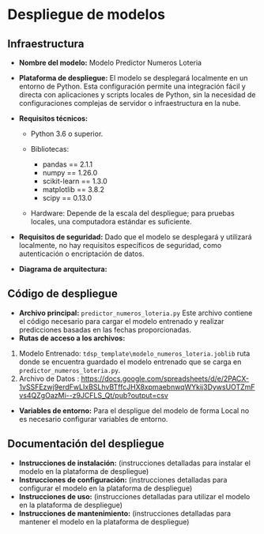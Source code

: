 # Despliegue de modelos

## Infraestructura

- **Nombre del modelo:** Modelo Predictor Numeros Loteria
- **Plataforma de despliegue:** 
     El modelo se desplegará localmente en un entorno de Python. Esta configuración permite una integración fácil y directa con aplicaciones y scripts locales de Python, sin la necesidad de configuraciones complejas de servidor o infraestructura en la nube.

- **Requisitos técnicos:** 
    + Python 3.6 o superior.
    + Bibliotecas: 
        * pandas == 2.1.1
        * numpy == 1.26.0
        * scikit-learn == 1.3.0
        * matplotlib == 3.8.2 
        * scipy  ==  0.13.0 

    + Hardware: Depende de la escala del despliegue; para pruebas locales, una computadora estándar es suficiente.

- **Requisitos de seguridad:**  Dado que el modelo se desplegará y utilizará localmente, no hay requisitos específicos de seguridad, como autenticación o encriptación de datos.

- **Diagrama de arquitectura:** 



## Código de despliegue

- **Archivo principal:** `predictor_numeros_loteria.py` Este archivo contiene el código necesario para cargar el modelo entrenado y realizar predicciones basadas en las fechas proporcionadas.
- **Rutas de acceso a los archivos:** 

1. Modelo Entrenado: `tdsp_template\modelo_numeros_loteria.joblib`
ruta donde se encuentra guardado el modelo entrenado que se carga en `predictor_numeros_loteria.py`.
2. Archivo de Datos : https://docs.google.com/spreadsheets/d/e/2PACX-1vSSFEzwj9erdFwLIxBSLhvBTffcJHX8xpmaebnwqWYkij3DywsUOTZmFvs4QZgOazMi--z9JCFLS_Qt/pub?output=csv
- **Variables de entorno:** Para el despligue del modelo de forma Local no es necesario configurar variables de entorno.

## Documentación del despliegue

- **Instrucciones de instalación:** (instrucciones detalladas para instalar el modelo en la plataforma de despliegue)
- **Instrucciones de configuración:** (instrucciones detalladas para configurar el modelo en la plataforma de despliegue)
- **Instrucciones de uso:** (instrucciones detalladas para utilizar el modelo en la plataforma de despliegue)
- **Instrucciones de mantenimiento:** (instrucciones detalladas para mantener el modelo en la plataforma de despliegue)

